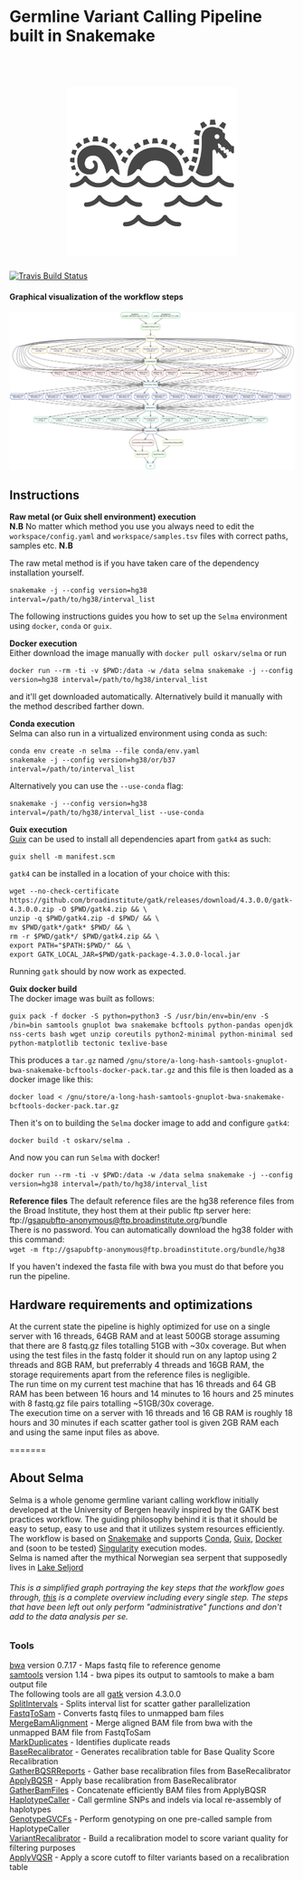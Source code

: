 # Germline Variant Calling Pipeline built in Snakemake  

<h1 align="center">
  <br>
  <a href="https://github.com/oskarvid/Selma"><img src="https://raw.githubusercontent.com/oskarvid/Selma/master/.selma.svg?sanitize=true" alt="Selma" width="300"></a>
</h1>

[![Travis Build Status](https://api.travis-ci.com/oskarvid/.selma.svg?branch=master)](https://travis-ci.com/oskarvid/Selma?branch=master)  

#### Graphical visualization of the workflow steps
![Graphical visualization of the pipeline steps](https://raw.githubusercontent.com/oskarvid/Selma/master/.simplifieddag.png)

## Instructions
**Raw metal (or Guix shell environment) execution**  
**N.B** No matter which method you use you always need to edit the `workspace/config.yaml` and `workspace/samples.tsv` files with correct paths, samples etc.
**N.B**

The raw metal method is if you have taken care of the dependency installation yourself.  
```
snakemake -j --config version=hg38 interval=/path/to/hg38/interval_list
```
The following instructions guides you how to set up the `Selma` environment using `docker`, `conda` or `guix`.

**Docker execution**  
Either download the image manually with `docker pull oskarv/selma` or run 
```
docker run --rm -ti -v $PWD:/data -w /data selma snakemake -j --config version=hg38 interval=/path/to/hg38/interval_list
```
and it'll get downloaded automatically. Alternatively build it manually with the method described farther down.

**Conda execution**  
Selma can also run in a virtualized environment using conda as such:  
```
conda env create -n selma --file conda/env.yaml
snakemake -j --config version=hg38/or/b37 interval=/path/to/interval_list
```
Alternatively you can use the `--use-conda` flag:  
```
snakemake -j --config version=hg38 interval=/path/to/hg38/interval_list --use-conda
```

**Guix execution**  
[Guix](https://guix.gnu.org/) can be used to install all dependencies apart from `gatk4` as such:  
```
guix shell -m manifest.scm
```
`gatk4` can be installed in a location of your choice with this:  
```
wget --no-check-certificate https://github.com/broadinstitute/gatk/releases/download/4.3.0.0/gatk-4.3.0.0.zip -O $PWD/gatk4.zip && \
unzip -q $PWD/gatk4.zip -d $PWD/ && \
mv $PWD/gatk*/gatk* $PWD/ && \
rm -r $PWD/gatk*/ $PWD/gatk4.zip && \
export PATH="$PATH:$PWD/" && \
export GATK_LOCAL_JAR=$PWD/gatk-package-4.3.0.0-local.jar
```
Running `gatk` should by now work as expected.

**Guix docker build**  
The docker image was built as follows:  
```
guix pack -f docker -S python=python3 -S /usr/bin/env=bin/env -S /bin=bin samtools gnuplot bwa snakemake bcftools python-pandas openjdk nss-certs bash wget unzip coreutils python2-minimal python-minimal sed python-matplotlib tectonic texlive-base
```
This produces a `tar.gz` named `/gnu/store/a-long-hash-samtools-gnuplot-bwa-snakemake-bcftools-docker-pack.tar.gz` and this file is then loaded as a docker image like this:  
```
docker load < /gnu/store/a-long-hash-samtools-gnuplot-bwa-snakemake-bcftools-docker-pack.tar.gz
```
Then it's on to building the `Selma` docker image to add and configure `gatk4`:  
```
docker build -t oskarv/selma .
```
And now you can run `Selma` with docker!
```
docker run --rm -ti -v $PWD:/data -w /data selma snakemake -j --config version=hg38 interval=/path/to/hg38/interval_list
```

**Reference files**
The default reference files are the hg38 reference files from the Broad Institute, they host them at their public ftp server here:  
ftp://gsapubftp-anonymous@ftp.broadinstitute.org/bundle  
There is no password. You can automatically download the hg38 folder with this command:  
`wget -m ftp://gsapubftp-anonymous@ftp.broadinstitute.org/bundle/hg38`  

If you haven't indexed the fasta file with bwa you must do that before you run the pipeline.  

## Hardware requirements and optimizations  
At the current state the pipeline is highly optimized for use on a single server with 16 threads, 64GB RAM and at least 500GB storage assuming that there are 8 
fastq.gz files totalling 51GB with ~30x coverage. But when using the test files 
in the fastq folder it should run on any laptop using 2 threads and 8GB RAM, but 
preferrably 4 threads and 16GB RAM, the storage requirements apart from the 
reference files is negligible.  
The run time on my current test machine that has 16 threads and 64 GB RAM has 
been between 16 hours and 14 minutes to 16 hours and 25 minutes with 8 fastq.gz 
file pairs totalling ~51GB/30x coverage.  
The execution time on a server with 16 threads and 16 GB RAM is roughly 18 hours 
and 30 minutes if each scatter gather tool is given 2GB RAM each and using the 
same input files as above.  

=======

## About Selma
Selma is a whole genome germline variant calling workflow initially developed at the University of Bergen heavily inspired by the GATK best practices workflow. The guiding philosophy behind it is that it should be easy to setup, easy to use and that it utilizes system resources efficiently. The workflow is based on [Snakemake](https://snakemake.readthedocs.io/en/stable/) and supports [Conda](https://anaconda.org/), [Guix](https://guix.gnu.org/), [Docker](https://www.docker.com/) and (soon to be tested) [Singularity](https://singularity.lbl.gov/) execution modes.  
Selma is named after the mythical Norwegian sea serpent that supposedly lives in [Lake Seljord](https://en.wikipedia.org/wiki/Selma_(lake_monster))


###### This is a simplified graph portraying the key steps that the workflow goes through, [this](https://raw.githubusercontent.com/elixir-no-nels/Selma/master/.completedag.png) is a complete overview including every single step. The steps that have been left out only perform "administrative" functions and don't add to the data analysis per se.

### Tools
[bwa](http://bio-bwa.sourceforge.net/bwa.shtml) version 0.7.17 - Maps fastq file to reference genome  
[samtools](http://www.htslib.org/doc/samtools.html) version 1.14 - bwa pipes its output to samtools to make a bam output file  
The following tools are all [gatk](https://software.broadinstitute.org/gatk/documentation/tooldocs/4.3.0.0/) version 4.3.0.0  
[SplitIntervals](https://software.broadinstitute.org/gatk/documentation/tooldocs/4.3.0.0/org_broadinstitute_hellbender_tools_walkers_SplitIntervals.php) - Splits interval list for scatter gather parallelization  
[FastqToSam](https://software.broadinstitute.org/gatk/documentation/tooldocs/4.3.0.0/picard_sam_FastqToSam.php) - Converts fastq files to unmapped bam files  
[MergeBamAlignment](https://software.broadinstitute.org/gatk/documentation/tooldocs/4.3.0.0/picard_sam_MergeBamAlignment.php) - Merge aligned BAM file from bwa with the unmapped BAM file from FastqToSam  
[MarkDuplicates](https://software.broadinstitute.org/gatk/documentation/tooldocs/4.3.0.0/picard_sam_markduplicates_MarkDuplicates.php) - Identifies duplicate reads  
[BaseRecalibrator](https://software.broadinstitute.org/gatk/documentation/tooldocs/4.3.0.0/org_broadinstitute_hellbender_tools_walkers_bqsr_BaseRecalibrator.php) - Generates recalibration table for Base Quality Score Recalibration  
[GatherBQSRReports](https://software.broadinstitute.org/gatk/documentation/tooldocs/4.3.0.0/org_broadinstitute_hellbender_tools_walkers_bqsr_GatherBQSRReports.php) - Gather base recalibration files from BaseRecalibrator  
[ApplyBQSR](https://software.broadinstitute.org/gatk/documentation/tooldocs/4.3.0.0/org_broadinstitute_hellbender_tools_walkers_bqsr_ApplyBQSR.php) - Apply base recalibration from BaseRecalibrator  
[GatherBamFiles](https://software.broadinstitute.org/gatk/documentation/tooldocs/4.3.0.0/picard_sam_GatherBamFiles.php) - Concatenate efficiently BAM files from ApplyBQSR  
[HaplotypeCaller](https://software.broadinstitute.org/gatk/documentation/tooldocs/4.3.0.0/org_broadinstitute_hellbender_tools_walkers_haplotypecaller_HaplotypeCaller.php) - Call germline SNPs and indels via local re-assembly of haplotypes  
[GenotypeGVCFs](https://software.broadinstitute.org/gatk/documentation/tooldocs/4.3.0.0/org_broadinstitute_hellbender_tools_walkers_GenotypeGVCFs.php) - Perform genotyping on one pre-called sample from HaplotypeCaller  
[VariantRecalibrator](https://software.broadinstitute.org/gatk/documentation/tooldocs/4.3.0.0/org_broadinstitute_hellbender_tools_walkers_vqsr_VariantRecalibrator.php) - Build a recalibration model to score variant quality for filtering purposes  
[ApplyVQSR](https://software.broadinstitute.org/gatk/documentation/tooldocs/4.3.0.0/org_broadinstitute_hellbender_tools_walkers_vqsr_ApplyVQSR.php) -  Apply a score cutoff to filter variants based on a recalibration table

